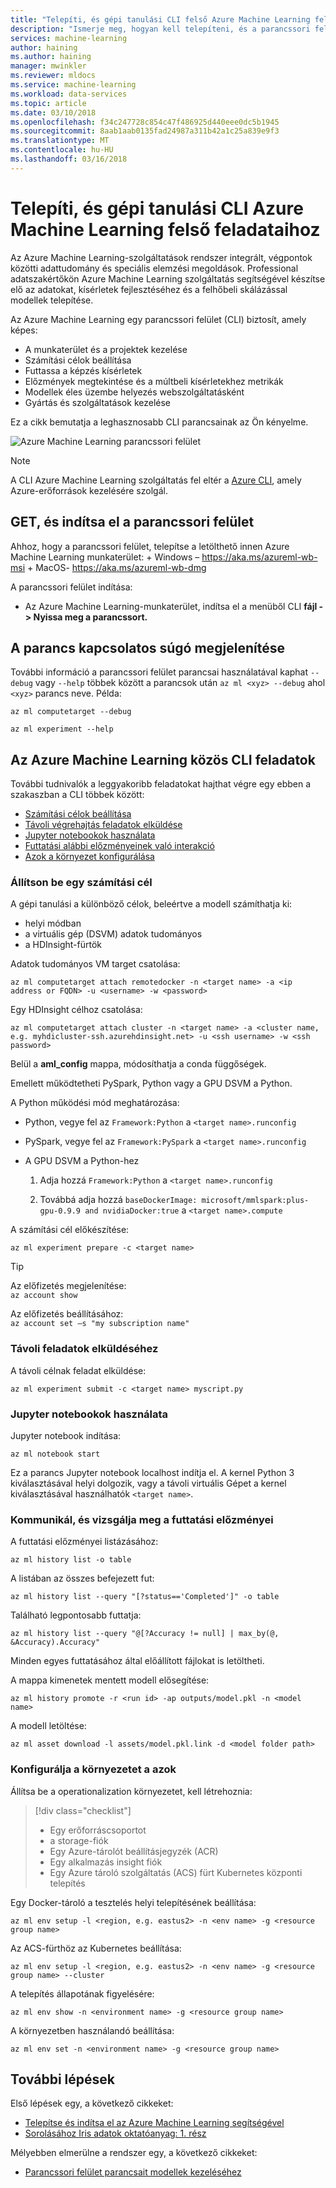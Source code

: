 ```yaml
---
title: "Telepíti, és gépi tanulási CLI felső Azure Machine Learning feladatokhoz"
description: "Ismerje meg, hogyan kell telepíteni, és a parancssori felület használata a leggyakrabban használt gépi tanulási feladatok az Azure Machine Learning."
services: machine-learning
author: haining
ms.author: haining
manager: mwinkler
ms.reviewer: mldocs
ms.service: machine-learning
ms.workload: data-services
ms.topic: article
ms.date: 03/10/2018
ms.openlocfilehash: f34c247728c854c47f486925d440eee0dc5b1945
ms.sourcegitcommit: 8aab1aab0135fad24987a311b42a1c25a839e9f3
ms.translationtype: MT
ms.contentlocale: hu-HU
ms.lasthandoff: 03/16/2018
---
```

# <a name="install-and-use-the-machine-learning-cli-for-top-tasks-in-azure-machine-learning"></a>Telepíti, és gépi tanulási CLI Azure Machine Learning felső feladataihoz

Az Azure Machine Learning-szolgáltatások rendszer integrált, végpontok közötti adattudomány és speciális elemzési megoldások. Professional adatszakértőkön Azure Machine Learning szolgáltatás segítségével készítse elő az adatokat, kísérletek fejlesztéséhez és a felhőbeli skálázással modellek telepítése. 

Az Azure Machine Learning egy parancssori felület (CLI) biztosít, amely képes:
+ A munkaterület és a projektek kezelése
+ Számítási célok beállítása
+ Futtassa a képzés kísérletek
+ Előzmények megtekintése és a múltbeli kísérletekhez metrikák
+ Modellek éles üzembe helyezés webszolgáltatásként
+ Gyártás és szolgáltatások kezelése

Ez a cikk bemutatja a leghasznosabb CLI parancsainak az Ön kényelme. 

![Azure Machine Learning parancssori felület](media/cli-for-azure-machine-learning/flow.png)

>[!NOTE]
>A CLI Azure Machine Learning szolgáltatás fel eltér a [Azure CLI](https://docs.microsoft.com/en-us/cli/azure/?view=azure-cli-latest), amely Azure-erőforrások kezelésére szolgál.

## <a name="get-and-start-cli"></a>GET, és indítsa el a parancssori felület

Ahhoz, hogy a parancssori felület, telepítse a letölthető innen Azure Machine Learning munkaterület:
    + Windows – https://aka.ms/azureml-wb-msi 
    + MacOS- https://aka.ms/azureml-wb-dmg 

A parancssori felület indítása:
+ Az Azure Machine Learning-munkaterület, indítsa el a menüből CLI **fájl -> Nyissa meg a parancssort.**

## <a name="get-command-help"></a>A parancs kapcsolatos súgó megjelenítése 

További információ a parancssori felület parancsai használatával kaphat `--debug` vagy `--help` többek között a parancsok után `az ml <xyz> --debug` ahol `<xyz>` parancs neve. Példa:
```azurecli
az ml computetarget --debug 

az ml experiment --help
```

## <a name="common-cli-tasks-for-azure-machine-learning"></a>Az Azure Machine Learning közös CLI feladatok 

További tudnivalók a leggyakoribb feladatokat hajthat végre egy ebben a szakaszban a CLI többek között:
+ [Számítási célok beállítása](#target)
+ [Távoli végrehajtás feladatok elküldése](#jobs)
+ [Jupyter notebookok használata](#jupyter)
+ [Futtatási alábbi előzményeinek való interakció](#history)
+ [Azok a környezet konfigurálása](#o16n)

<a name="target"></a>

### <a name="set-up-a-compute-target"></a>Állítson be egy számítási cél

A gépi tanulási a különböző célok, beleértve a modell számíthatja ki:
+ helyi módban
+ a virtuális gép (DSVM) adatok tudományos
+ a HDInsight-fürtök

Adatok tudományos VM target csatolása:
```azurecli
az ml computetarget attach remotedocker -n <target name> -a <ip address or FQDN> -u <username> -w <password>
``` 

Egy HDInsight célhoz csatolása:
```azurecli
az ml computetarget attach cluster -n <target name> -a <cluster name, e.g. myhdicluster-ssh.azurehdinsight.net> -u <ssh username> -w <ssh password>
```

Belül a **aml_config** mappa, módosíthatja a conda függőségek. 

Emellett működtetheti PySpark, Python vagy a GPU DSVM a Python. 

A Python működési mód meghatározása:
+ Python, vegye fel az `Framework:Python` a `<target name>.runconfig` 

+ PySpark, vegye fel az `Framework:PySpark` a `<target name>.runconfig` 

+ A GPU DSVM a Python-hez
    1. Adja hozzá `Framework:Python` a `<target name>.runconfig` 

    1. Továbbá adja hozzá `baseDockerImage: microsoft/mmlspark:plus-gpu-0.9.9 and nvidiaDocker:true` a `<target name>.compute`

A számítási cél előkészítése:
```azurecli
az ml experiment prepare -c <target name>
```

>[!TIP]
>Az előfizetés megjelenítése:<br/>
>`az account show`<br/>
>
>Az előfizetés beállításához:<br/>
>`az account set –s "my subscription name" `

<a name="jobs"></a>

### <a name="submit-remote-jobs"></a>Távoli feladatok elküldéséhez

A távoli célnak feladat elküldése:
```azurecli
az ml experiment submit -c <target name> myscript.py
```

<a name="jupyter"></a>

### <a name="work-with-jupyter-notebooks"></a>Jupyter notebookok használata

Jupyter notebook indítása:
```azurecli
az ml notebook start
```

Ez a parancs Jupyter notebook localhost indítja el. A kernel Python 3 kiválasztásával helyi dolgozik, vagy a távoli virtuális Gépet a kernel kiválasztásával használhatók `<target name>`.

<a name="history"></a>

### <a name="interact-with-and-explore-the-run-history"></a>Kommunikál, és vizsgálja meg a futtatási előzményei

A futtatási előzményei listázásához:
```azurecli
az ml history list -o table
```

A listában az összes befejezett fut:
```azurecli
az ml history list --query "[?status=='Completed']" -o table
```

Található legpontosabb futtatja:
```azurecli
az ml history list --query "@[?Accuracy != null] | max_by(@, &Accuracy).Accuracy"
```

Minden egyes futtatásához által előállított fájlokat is letöltheti. 

A mappa kimenetek mentett modell elősegítése:
```azurecli
az ml history promote -r <run id> -ap outputs/model.pkl -n <model name>
```

A modell letöltése:
```azurecli
az ml asset download -l assets/model.pkl.link -d <model folder path>
```

<a name="o16n"></a>

### <a name="configure-your-environment-to-operationalize"></a>Konfigurálja a környezetet a azok

Állítsa be a operationalization környezetet, kell létrehoznia:

> [!div class="checklist"]
> * Egy erőforráscsoportot 
> * a storage-fiók
> * Egy Azure-tárolót beállításjegyzék (ACR)
> * Egy alkalmazás insight fiók
> * Egy Azure tároló szolgáltatás (ACS) fürt Kubernetes központi telepítés


Egy Docker-tároló a tesztelés helyi telepítésének beállítása:
```azurecli
az ml env setup -l <region, e.g. eastus2> -n <env name> -g <resource group name>
```

Az ACS-fürthöz az Kubernetes beállítása:
```azurecli
az ml env setup -l <region, e.g. eastus2> -n <env name> -g <resource group name> --cluster
```

A telepítés állapotának figyelésére:
```azurecli
az ml env show -n <environment name> -g <resource group name>
```

A környezetben használandó beállítása:
```azurecli
az ml env set -n <environment name> -g <resource group name>
```

## <a name="next-steps"></a>További lépések

Első lépések egy, a következő cikkeket: 
+ [Telepítse és indítsa el az Azure Machine Learning segítségével](quickstart-installation.md)
+ [Sorolásához Iris adatok oktatóanyag: 1. rész](tutorial-classifying-iris-part-1.md)

Mélyebben elmerülne a rendszer egy, a következő cikkeket:
+ [Parancssori felület parancsait modellek kezeléséhez](model-management-cli-reference.md)